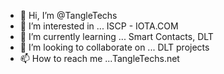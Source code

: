- 👋 Hi, I’m @TangleTechs
- 👀 I’m interested in ... ISCP - IOTA.COM  
- 🌱 I’m currently learning ... Smart Contacts, DLT 
- 💞️ I’m looking to collaborate on ... DLT projects
- 📫 How to reach me ...TangleTechs.net 

<!---
TangleTechs/TangleTechs is a ✨ special ✨ repository because its `README.md` (this file) appears on your GitHub profile.
You can click the Preview link to take a look at your changes.
--->
